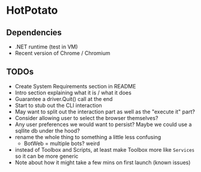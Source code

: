 # HotPotato

## Dependencies

- .NET runtime (test in VM)
- Recent version of Chrome / Chromium

## TODOs

- Create System Requirements section in README
- Intro section explaining what it is / what it does
- Guarantee a driver.Quit() call at the end
- Start to stub out the CLI interaction
- May want to split out the interaction part as well as the "execute it" part?
- Consider allowing user to select the browser themselves?
- Any user preferences we would want to persist? Maybe we could use a sqllite db under the hood?
- rename the whole thing to something a little less confusing
  - BotWeb = multiple bots? weird
- instead of Toolbox and Scripts, at least make Toolbox more like `Services` so it can be more generic
- Note about how it might take a few mins on first launch (known issues)
